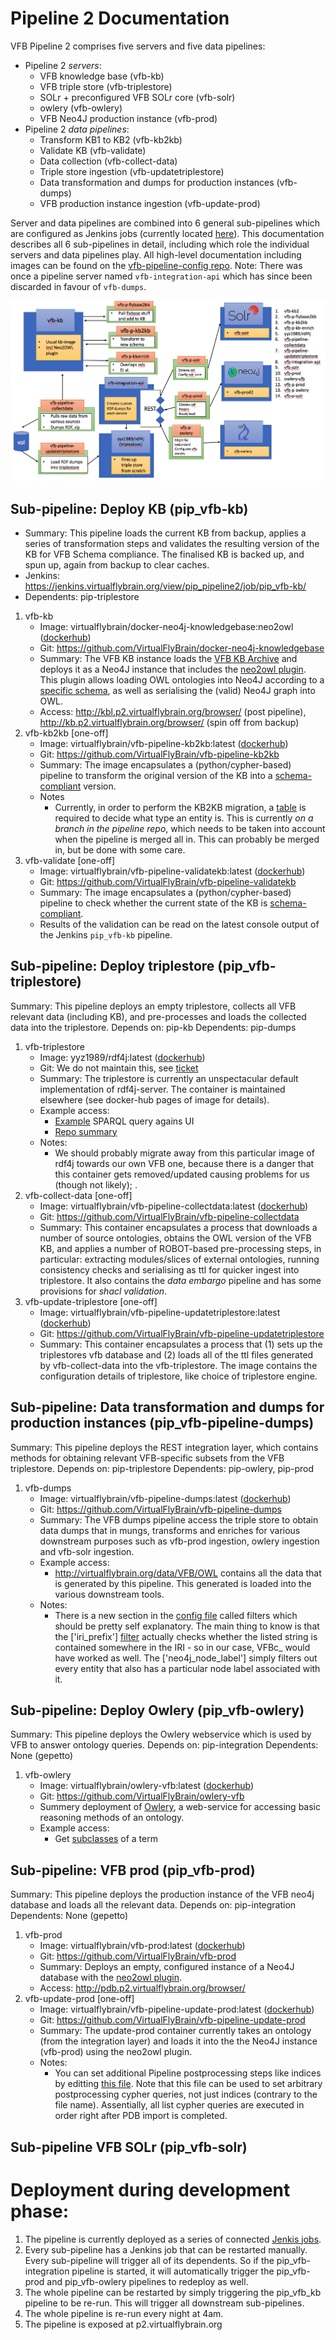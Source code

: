 # Pipeline 2 Documentation

VFB Pipeline 2 comprises five servers and five data pipelines:

- Pipeline 2 _servers_:
  - VFB knowledge base (vfb-kb)
  - VFB triple store (vfb-triplestore) 
  - SOLr + preconfigured VFB SOLr core (vfb-solr)
  - owlery (vfb-owlery)
  - VFB Neo4J production instance (vfb-prod)
- Pipeline 2 _data pipelines_:
  - Transform KB1 to KB2 (vfb-kb2kb)
  - Validate KB (vfb-validate)
  - Data collection (vfb-collect-data) 
  - Triple store ingestion (vfb-updatetriplestore)
  - Data transformation and dumps for production instances (vfb-dumps)
  - VFB production instance ingestion (vfb-update-prod)

Server and data pipelines are combined into 6 general sub-pipelines which are configured as Jenkins jobs (currently located [here](https://jenkins.virtualflybrain.org/view/pip_pipeline2/)). This documentation describes all 6 sub-pipelines in detail, including which role the individual servers and data pipelines play. All high-level documentation including images can be found on the [vfb-pipeline-config repo](https://github.com/VirtualFlyBrain/vfb-pipeline-config). Note: There was once a pipeline server named `vfb-integration-api` which has since been discarded in favour of `vfb-dumps`.

![Pipeline Overview](pipeline-overview.png)


## Sub-pipeline: Deploy KB (pip_vfb-kb)

- Summary: This pipeline loads the current KB from backup, applies a series of transformation steps and validates the resulting version of the KB for VFB Schema compliance. The finalised KB is backed up, and spun up, again from backup to clear caches.
- Jenkins: https://jenkins.virtualflybrain.org/view/pip_pipeline2/job/pip_vfb-kb/
- Dependents: pip-triplestore

1. vfb-kb
   * Image: virtualflybrain/docker-neo4j-knowledgebase:neo2owl ([dockerhub](https://hub.docker.com/repository/docker/virtualflybrain/docker-neo4j-knowledgebase/builds))
   * Git: https://github.com/VirtualFlyBrain/docker-neo4j-knowledgebase
   * Summary: The VFB KB instance loads the [VFB KB Archive](http://data.virtualflybrain.org/archive/VFB-KB.tar.gz) and deploys it as a Neo4J instance that includes the [neo2owl plugin](https://github.com/VirtualFlyBrain/neo4j2owl). This plugin allows loading OWL ontologies into Neo4J according to a [specific schema](https://github.com/VirtualFlyBrain/neo4j2owl/blob/master/README.md), as well as serialising the (valid) Neo4J graph into OWL.
   * Access: http://kbl.p2.virtualflybrain.org/browser/ (post pipeline), http://kb.p2.virtualflybrain.org/browser/ (spin off from backup)
2. vfb-kb2kb [one-off]
   * Image: virtualflybrain/vfb-pipeline-kb2kb:latest ([dockerhub](https://hub.docker.com/repository/docker/virtualflybrain/vfb-pipeline-kb2kb/builds))
   * Git: https://github.com/VirtualFlyBrain/vfb-pipeline-kb2kb
   * Summary: The image encapsulates a (python/cypher-based) pipeline to transform the original version of the KB into a [schema-compliant](https://github.com/VirtualFlyBrain/neo4j2owl/blob/master/README.md) version.
   * Notes
     * Currently, in order to perform the KB2KB migration, a [table](https://github.com/VirtualFlyBrain/VFB_neo4j/blob/kbold2new/src/uk/ac/ebi/vfb/neo4j/data_sig_vfb.csv) is required to decide what type an entity is. This is currently _on a branch in the pipeline repo_, which needs to be taken into account when the pipeline is merged all in. This can probably be merged in, but be done with some care.
3. vfb-validate [one-off]
   * Image: virtualflybrain/vfb-pipeline-validatekb:latest ([dockerhub](https://hub.docker.com/repository/docker/virtualflybrain/vfb-pipeline-validatekb/builds))
   * Git: https://github.com/VirtualFlyBrain/vfb-pipeline-validatekb
   * Summary: The image encapsulates a (python/cypher-based) pipeline to check whether the current state of the KB is [schema-compliant](https://github.com/VirtualFlyBrain/neo4j2owl/blob/master/README.md).
   * Results of the validation can be read on the latest console output of the Jenkins `pip_vfb-kb` pipeline.

## Sub-pipeline: Deploy triplestore (pip_vfb-triplestore)

Summary: This pipeline deploys an empty triplestore, collects all VFB relevant data (including KB), and pre-processes and loads the collected data into the triplestore.
Depends on: pip-kb
Dependents: pip-dumps

1. vfb-triplestore
   * Image: yyz1989/rdf4j:latest ([dockerhub](https://hub.docker.com/repository/docker/yyz1989/rdf4j/builds))
   * Git: We do not maintain this, see [ticket](https://github.com/VirtualFlyBrain/vfb-pipeline-triplestore/issues/2)
   * Summary: The triplestore is currently an unspectacular default implementation of rdf4j-server. The container is maintained elsewhere (see docker-hub pages of image for details). 
   * Example access:
     * [Example](http://ts.p2.virtualflybrain.org/rdf4j-workbench/repositories/vfb/query?action=exec&queryLn=SPARQL&query=PREFIX%20%3A%20%3Chttp%3A%2F%2Fwww.test.com%2Fns%2Ftest2%23%3E%0A%0ACONSTRUCT%20%7B%20%3Fx%20%3Fp%20%3Fy%20.%20%7D%0A%0AWHERE%20%7B%3Fx%20%3Fp%20%3Fy%20.%7D%0ALIMIT%2010&limit_query=100&infer=true&) SPARQL query agains UI
     * [Repo summary](http://ts.p2.virtualflybrain.org/rdf4j-workbench/repositories/vfb/summary)
   * Notes:
     * We should probably migrate away from this particular image of rdf4j towards our own VFB one, because there is a danger that this container gets removed/updated causing problems for us (though not likely); .
2. vfb-collect-data [one-off]
   * Image: virtualflybrain/vfb-pipeline-collectdata:latest ([dockerhub](https://hub.docker.com/repository/docker/virtualflybrain/vfb-pipeline-collectdata/builds))
   * Git: https://github.com/VirtualFlyBrain/vfb-pipeline-collectdata
   * Summary: This container encapsulates a process that downloads a number of source ontologies, obtains the OWL version of the VFB KB, and applies a number of ROBOT-based pre-processing steps, in particular: extracting modules/slices of external ontologies, running consistency checks and serialising as ttl for quicker ingest into triplestore. It also contains the _data embargo_ pipeline and has some provisions for _shacl validation_. 
3. vfb-update-triplestore [one-off]
   * Image: virtualflybrain/vfb-pipeline-updatetriplestore:latest ([dockerhub](https://hub.docker.com/repository/docker/virtualflybrain/vfb-pipeline-updatetriplestore/builds))
   * Git: https://github.com/VirtualFlyBrain/vfb-pipeline-updatetriplestore
   * Summary: This container encapsulates a process that (1) sets up the triplestores vfb database and (2) loads all of the ttl files generated by vfb-collect-data into the vfb-triplestore. The image contains the configuration details of triplestore, like choice of triplestore engine.

## Sub-pipeline: Data transformation and dumps for production instances (pip_vfb-pipeline-dumps)

Summary: This pipeline deploys the REST integration layer, which contains methods for obtaining relevant VFB-specific subsets from the VFB triplestore.
Depends on: pip-triplestore
Dependents: pip-owlery, pip-prod

1. vfb-dumps
   * Image: virtualflybrain/vfb-pipeline-dumps:latest ([dockerhub](https://hub.docker.com/repository/docker/virtualflybrain/vfb-pipeline-dumps/builds))
   * Git: https://github.com/VirtualFlyBrain/vfb-pipeline-dumps
   * Summary: The VFB dumps pipeline access the triple store to obtain data dumps that in mungs, transforms and enriches for various downstream purposes such as vfb-prod ingestion, owlery ingestion and vfb-solr ingestion.
   * Example access:
     * http://virtualflybrain.org/data/VFB/OWL contains all the data that is generated by this pipeline. This generated is loaded into the various downstream tools.
   * Notes:
     * There is a new section in the [config file](https://github.com/VirtualFlyBrain/vfb-prod/blob/6427bf8c41401d9978f76d601e020943536006f0/neo4j2owl-config.yaml#L159) called filters which should be pretty self explanatory. The main thing to know is that the ['iri_prefix'] [filter](https://github.com/VirtualFlyBrain/vfb-pipeline-dumps/blob/5aa5d27e89fd442b3b9635bb3e851c24590906eb/scripts/obographs-solr.py#L86) actually checks whether the listed string is contained somewhere in the IRI - so in our case, VFBc_ would have worked as well. The ['neo4j_node_label'] simply filters out every entity that also has a particular node label associated with it.
     

## Sub-pipeline: Deploy Owlery (pip_vfb-owlery)

Summary: This pipeline deploys the Owlery webservice which is used by VFB to answer ontology queries.
Depends on: pip-integration
Dependents: None (gepetto)

1. vfb-owlery
   * Image: virtualflybrain/owlery-vfb:latest ([dockerhub](https://hub.docker.com/repository/docker/virtualflybrain/owlery-vfb/builds))
   * Git: https://github.com/VirtualFlyBrain/owlery-vfb
   * Summery deployment of [Owlery](https://owlery.docs.apiary.io/#), a web-service for accessing basic reasoning methods of an ontology. 
   * Example access:
     * Get [subclasses](http://owl.ps2.virtualflybrain.org/kbs/vfb/superclasses?object=%3Chttp://purl.obolibrary.org/obo/FBbt_00005774%3E&direct=true) of a term


## Sub-pipeline: VFB prod (pip_vfb-prod)

Summary: This pipeline deploys the production instance of the VFB neo4j database and loads all the relevant data.
Depends on: pip-integration
Dependents: None (gepetto)

1. vfb-prod
   * Image: virtualflybrain/vfb-prod:latest ([dockerhub](https://hub.docker.com/repository/docker/virtualflybrain/vfb-prod/builds))
   * Git: https://github.com/VirtualFlyBrain/vfb-prod
   * Summary: Deploys an empty, configured instance of a Neo4J database with the [neo2owl plugin](https://github.com/VirtualFlyBrain/neo4j2owl).
   * Access: http://pdb.p2.virtualflybrain.org/browser/
2. vfb-update-prod [one-off]
   * Image: virtualflybrain/vfb-pipeline-update-prod:latest ([dockerhub](https://hub.docker.com/repository/docker/virtualflybrain/vfb-pipeline-update-prod/builds))
   * Git: https://github.com/VirtualFlyBrain/vfb-pipeline-update-prod
   * Summary: The update-prod container currently takes an ontology (from the integration layer) and loads it into the the Neo4J instance (vfb-prod) using the neo2owl plugin.
   * Notes:
     * You can set additional Pipeline postprocessing steps like indices by editting [this file](https://github.com/VirtualFlyBrain/vfb-pipeline-update-prod/blob/master/pdb_set_indices.neo4j). Note that this file can be used to set arbitrary postprocessing cypher queries, not just indices (contrary to the file name). Assentially, all list cypher queries are executed in order right after PDB import is completed.
   
## Sub-pipeline VFB SOLr (pip_vfb-solr)


# Deployment during development phase:

1. The pipeline is currently deployed as a series of connected [Jenkis jobs](https://jenkins.virtualflybrain.org/view/pip_pipeline2/). 
1. Every sub-pipeline has a Jenkins job that can be restarted manually. Every sub-pipeline will trigger all of its dependents. So if the pip_vfb-integration pipeline is started, it will automatically trigger the pip_vfb-prod and pip_vfb-owlery pipelines to redeploy as well.  
1. The whole pipeline can be restarted by simply triggering the pip_vfb_kb pipeline to be re-run. This will trigger all downstream sub-pipelines.
1. The whole pipeline is re-run every night at 4am.
1. The pipeline is exposed at p2.virtualflybrain.org